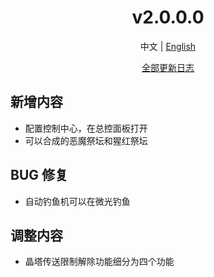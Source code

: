 ﻿<h1 align="center">v2.0.0.0</h1>

<div align="center">

中文 | [English](../en/v2.0.0.0.md)

[全部更新日志](../../ChangeLog.md)

</div>

## 新增内容

- 配置控制中心，在总控面板打开
- 可以合成的恶魔祭坛和猩红祭坛

## BUG 修复

- 自动钓鱼机可以在微光钓鱼

## 调整内容

- 晶塔传送限制解除功能细分为四个功能